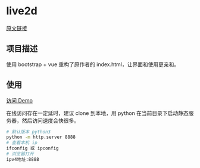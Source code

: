 # live2d

[原文链接](https://github.com/imuncle/live2d)

## 项目描述

使用 bootstrap + vue 重构了原作者的 index.html，让界面和使用更亲和。

## 使用

[访问 Demo](http://xiaminghu.gitee.io/live2d/)

在线访问存在一定延时，建议 clone 到本地，用 python 在当前目录下启动静态服务器，然后访问速度会快很多。

```bash
# 默认版本 python3
python -m http.server 8888
# 查看本机 ip
ifconfig 或 ipconfig
# 浏览器打开
ipv4地址:8888
```